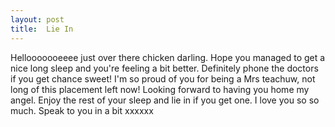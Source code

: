 ```yaml
---
layout: post
title:  Lie In
---
```

Hellooooooeeee just over there chicken darling. Hope you managed to get a nice long sleep and you're feeling a bit better. Definitely phone the doctors if you get chance sweet! I'm so proud of you for being a Mrs teachuw, not long of this placement left now! Looking forward to having you home my angel. Enjoy the rest of your sleep and lie in if you get one. I love you so so much. Speak to you in a bit xxxxxx
